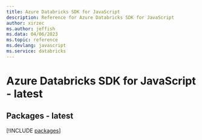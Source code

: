 ```yaml
---
title: Azure Databricks SDK for JavaScript
description: Reference for Azure Databricks SDK for JavaScript
author: xirzec
ms.author: jeffish
ms.data: 04/06/2023
ms.topic: reference
ms.devlang: javascript
ms.service: databricks
---
```

# Azure Databricks SDK for JavaScript - latest
## Packages - latest
[!INCLUDE [packages](databricks-index.md)]